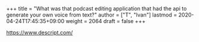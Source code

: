 +++
title = "What was that podcast editing application that had the api to generate your own voice from text?"
author = ["T", "Ivan"]
lastmod = 2020-04-24T17:45:35+09:00
weight = 2064
draft = false
+++

<https://www.descript.com/>
